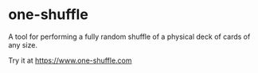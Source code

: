 # one-shuffle
A tool for performing a fully random shuffle of a physical deck of cards of any size.

Try it at https://www.one-shuffle.com
